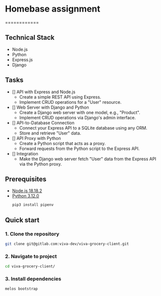 # Homebase assignment

============

## Technical Stack

- Node.js
- Python
- Express.js
- Django

## Tasks

- [] API with Express and Node.js 
    - Create a simple REST API using Express.
    - Implement CRUD operations for a "User" resource.
- [] Web Server with Django and Python
    - Create a Django web server with one model, e.g., "Product".
    - Implement CRUD operations via Django's admin interface.
- [] API-to-Database Connection
    - Connect your Express API to a SQLite database using any ORM.
    - Store and retrieve "User" data.
- [] API Proxy with Python
    - Create a Python script that acts as a proxy.
    - Forward requests from the Python script to the Express API.
- [] Integration
    - Make the Django web server fetch "User" data from the Express API via the Python proxy.


## Prerequisites

- [Node.js 18.18.2](https://www.npmjs.com/package/firebase-tools)
- [Python 3.12.0](https://www.python.org/downloads/)
    ```bash
    pip3 install pipenv
    ```

## Quick start

### 1. Clone the repository

```bash
git clone git@gitlab.com:viva-dev/viva-grocery-client.git
```

### 2. Navigate to project

```bash
cd viva-grocery-client/
```

### 3. Install dependencies

```bash
melos bootstrap
```


